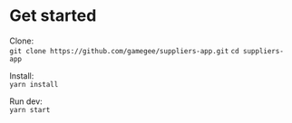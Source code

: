 # Get started

Clone:  
`git clone https://github.com/gamegee/suppliers-app.git`
`cd suppliers-app`

Install:  
`yarn install`

Run dev:  
`yarn start`